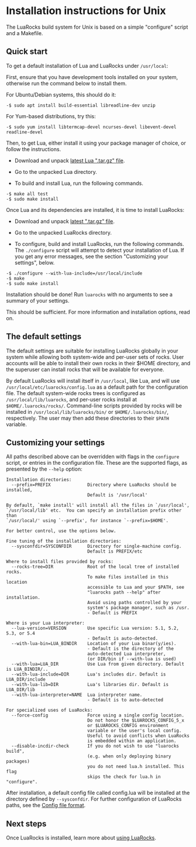 # Installation instructions for Unix

The LuaRocks build system for Unix is based on a simple "configure" script and
a Makefile.

## Quick start

To get a default installation of Lua and LuaRocks under `/usr/local`:

First, ensure that you have development tools installed on your system,
otherwise run the command below to install them.

For Ubuntu/Debian systems, this should do it:

``` 
-$ sudo apt install build-essential libreadline-dev unzip
```

For Yum-based distributions, try this:

``` 
-$ sudo yum install libtermcap-devel ncurses-devel libevent-devel readline-devel
```

Then, to get Lua, either install it using your package manager of choice, or
 follow the instructions.
* Download and unpack [latest Lua ".tar.gz" file](https://www.lua.org/ftp/).

* Go to the unpacked Lua directory.

* To build and install Lua, run the following commands.

```
-$ make all test
-$ sudo make install
```

Once Lua and its dependencies are installed, it is time to install LuaRocks:

* Download and unpack [latest ".tar.gz" file](http://luarocks.github.io/luarocks/releases).

* Go to the unpacked LuaRocks directory.

* To configure, build and install LuaRocks, run the following commands. The `./configure` script will attempt to detect your installation of Lua. If you get any error messages, see the section "Customizing your settings", below.

```
-$ ./configure --with-lua-include=/usr/local/include
-$ make
-$ sudo make install
```

Installation should be done! Run `luarocks` with no arguments to 
see a summary of your settings.

This should be sufficient. For more information and installation options, read on.

## The default settings

The default settings are suitable for installing LuaRocks globally in your
system while allowing both system-wide and per-user sets of rocks. User
accounts will be able to install their own rocks in their $HOME directory, and
the superuser can install rocks that will be available for everyone.

By default LuaRocks will install itself in `/usr/local`, like Lua, and will
use `/usr/local/etc/luarocks/config.lua` as a default path for the
configuration file. The default system-wide rocks trees is configured as
`/usr/local/lib/luarocks`, and per-user rocks install at
`$HOME/.luarocks/rocks/`. Command-line scripts provided by rocks will be
installed in `/usr/local/lib/luarocks/bin/` or `$HOME/.luarocks/bin/`,
respectively. The user may then add these directories to their `$PATH`
variable.

## Customizing your settings

All paths described above can be overridden with flags in the `configure`
script, or entries in the configuration file. These are the supported flags,
as presented by the `--help` option:

```
Installation directories:
  --prefix=PREFIX              Directory where LuaRocks should be installed,
                               Default is '/usr/local'

By default, `make install' will install all the files in `/usr/local',
`/usr/local/lib' etc.  You can specify an installation prefix other than
`/usr/local/' using `--prefix', for instance `--prefix=$HOME'.

For better control, use the options below.

Fine tuning of the installation directories:
  --sysconfdir=SYSCONFDIR      Directory for single-machine config.
                               Default is PREFIX/etc

Where to install files provided by rocks:
  --rocks-tree=DIR             Root of the local tree of installed rocks.
                               To make files installed in this location
                               accessible to Lua and your $PATH, see
                               "luarocks path --help" after installation.
                               Avoid using paths controlled by your
                               system's package manager, such as /usr.
                               - Default is PREFIX

Where is your Lua interpreter:
  --lua-version=VERSION        Use specific Lua version: 5.1, 5.2, 5.3, or 5.4
                               - Default is auto-detected.
  --with-lua-bin=LUA_BINDIR    Location of your Lua binar(y/ies).
                               - Default is the directory of the
                               auto-detected Lua interpreter,
                               (or DIR/bin if --with-lua is used)
  --with-lua=LUA_DIR           Use Lua from given directory. Default is LUA_BINDIR/..
  --with-lua-include=DIR       Lua's includes dir. Default is LUA_DIR/include
  --with-lua-lib=DIR           Lua's libraries dir. Default is LUA_DIR/lib
  --with-lua-interpreter=NAME  Lua interpreter name.
                               - Default is to auto-detected

For specialized uses of LuaRocks:
  --force-config               Force using a single config location.
                               Do not honor the $LUAROCKS_CONFIG_5_x
                               or $LUAROCKS_CONFIG environment
                               variable or the user's local config.
                               Useful to avoid conflicts when LuaRocks
                               is embedded within an application.
  --disable-incdir-check       If you do not wish to use "luarocks build",
                               (e.g. when only deploying binary packages)
                               you do not need lua.h installed. This flag
                               skips the check for lua.h in "configure".

```

After installation, a default config file called config.lua will be installed
at the directory defined by `--sysconfdir`. For further configuration of
LuaRocks paths, see the [Config file format](config_file_format.md).

## Next steps

Once LuaRocks is installed, learn more about [using LuaRocks](using_luarocks.md).


